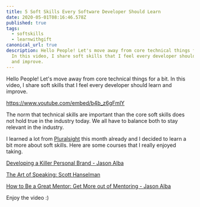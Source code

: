 ```yaml
---
title: 5 Soft Skills Every Software Developer Should Learn
date: 2020-05-01T08:16:46.578Z
published: true
tags:
  - softskills
  - learnwithgift
canonical_url: true
description: Hello People! Let's move away from core technical things for a bit.
  In this video, I share soft skills that I feel every developer should learn
  and improve.
---
```

Hello People! Let's move away from core technical things for a bit. In this video, I share soft skills that I feel every developer should learn and improve.


https://www.youtube.com/embed/b4b_z6gFmlY


The norm that technical skills are important than the core soft skills does not hold true in the industry today. We all have to balance both to stay relevant in the industry.

I learned a lot from [Pluralsight](https://www.pluralsight.com/) this month already and I decided to learn a bit more about soft skills. Here are some courses that I really enjoyed taking.

[Developing a Killer Personal Brand - Jason Alba](https://www.pluralsight.com/courses/developing-killer-personal-brand)

[The Art of Speaking: Scott Hanselman](https://www.pluralsight.com/courses/hanselman-speaking)

[How to Be a Great Mentor: Get More out of Mentoring - Jason Alba](https://www.pluralsight.com/courses/how-to-be-great-mentor)

Enjoy the video :)